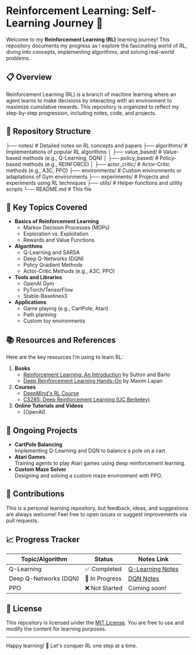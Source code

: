 # Reinforcement Learning: Self-Learning Journey 🚀

Welcome to my **Reinforcement Learning (RL)** learning journey! This repository documents my progress as I explore the fascinating world of RL, diving into concepts, implementing algorithms, and solving real-world problems.  

## 📋 Overview

Reinforcement Learning (RL) is a branch of machine learning where an agent learns to make decisions by interacting with an environment to maximize cumulative rewards. This repository is organized to reflect my step-by-step progression, including notes, code, and projects.

## 📂 Repository Structure

├── notes/ # Detailed notes on RL concepts and papers
├── algorithms/ # Implementations of popular RL algorithms
│ ├── value_based/ # Value-based methods (e.g., Q-Learning, DQN)
│ ├── policy_based/ # Policy-based methods (e.g., REINFORCE)
│ ├── actor_critic/ # Actor-Critic methods (e.g., A3C, PPO)
├── environments/ # Custom environments or adaptations of Gym environments
├── experiments/ # Projects and experiments using RL techniques
├── utils/ # Helper functions and utility scripts
└── README.md # This file

## 🔑 Key Topics Covered

- **Basics of Reinforcement Learning**
  - Markov Decision Processes (MDPs)
  - Exploration vs. Exploitation
  - Rewards and Value Functions
- **Algorithms**
  - Q-Learning and SARSA
  - Deep Q-Networks (DQN)
  - Policy Gradient Methods
  - Actor-Critic Methods (e.g., A3C, PPO)
- **Tools and Libraries**
  - OpenAI Gym
  - PyTorch/TensorFlow
  - Stable-Baselines3
- **Applications**
  - Game playing (e.g., CartPole, Atari)
  - Path planning
  - Custom toy environments

## 📚 Resources and References

Here are the key resources I’m using to learn RL:

1. **Books**
   - [Reinforcement Learning: An Introduction](http://incompleteideas.net/book/the-book-2nd.html) by Sutton and Barto
   - [Deep Reinforcement Learning Hands-On](https://www.packtpub.com/product/deep-reinforcement-learning-hands-on-second-edition/9781838826994) by Maxim Lapan
2. **Courses**
   - [DeepMind's RL Course](https://www.deepmind.com/learning-resources/reinforcement-learning)
   - [CS285: Deep Reinforcement Learning (UC Berkeley)](https://cs285.berkeley.edu/)
3. **Online Tutorials and Videos**
   - [OpenAI]

## 🔬 Ongoing Projects

- **CartPole Balancing**  
  Implementing Q-Learning and DQN to balance a pole on a cart.  
- **Atari Games**  
  Training agents to play Atari games using deep reinforcement learning.  
- **Custom Maze Solver**  
  Designing and solving a custom maze environment with PPO.  

## 🤝 Contributions

This is a personal learning repository, but feedback, ideas, and suggestions are always welcome! Feel free to open issues or suggest improvements via pull requests.  

## 📈 Progress Tracker

| Topic/Algorithm       | Status        | Notes Link                              |
|------------------------|---------------|-----------------------------------------|
| Q-Learning            | ✅ Completed  | [Q-Learning Notes](./notes/q_learning.md) |
| Deep Q-Networks (DQN) | 🚧 In Progress | [DQN Notes](./notes/dqn.md)             |
| PPO                   | ❌ Not Started| Coming soon!                            |

## 📜 License

This repository is licensed under the [MIT License](./LICENSE). You are free to use and modify the content for learning purposes.

---

Happy learning! 🌟 Let's conquer RL one step at a time.
